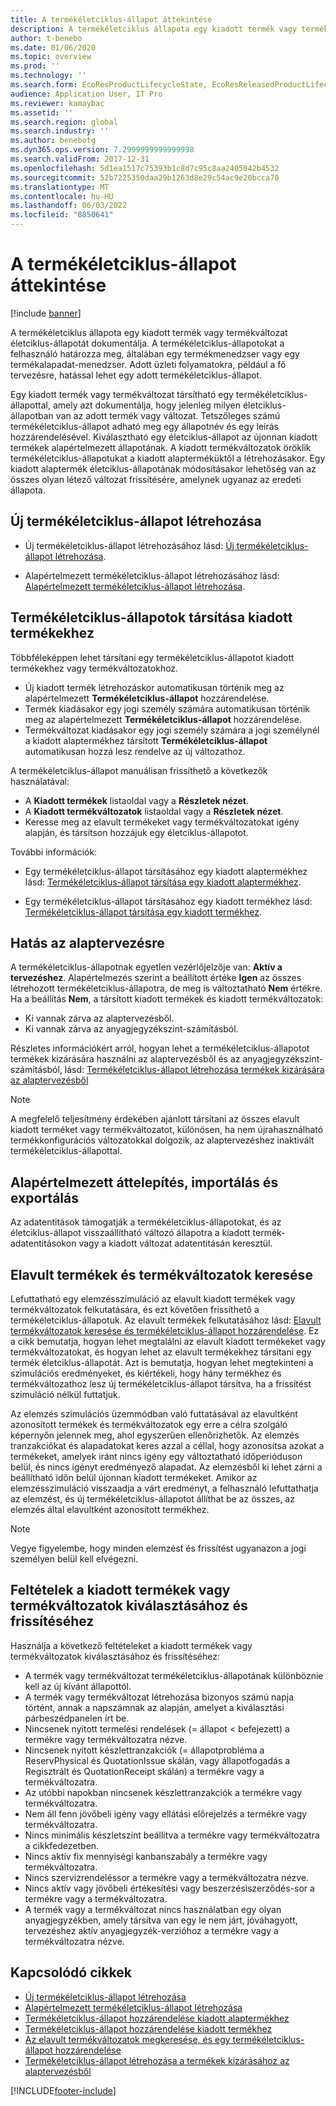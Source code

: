 ```yaml
---
title: A termékéletciklus-állapot áttekintése
description: A termékéletciklus állapota egy kiadott termék vagy termékváltozat életciklus-állapotát dokumentálja.
author: t-benebo
ms.date: 01/06/2020
ms.topic: overview
ms.prod: ''
ms.technology: ''
ms.search.form: EcoResProductLifecycleState, EcoResReleasedProductLifecycleStateChanges
audience: Application User, IT Pro
ms.reviewer: kamaybac
ms.assetid: ''
ms.search.region: global
ms.search.industry: ''
ms.author: benebotg
ms.dyn365.ops.version: 7.2999999999999998
ms.search.validFrom: 2017-12-31
ms.openlocfilehash: 5d1ea1517c75393b1c8d7c95c8aa2405042b4532
ms.sourcegitcommit: 52b7225350daa29b1263d8e29c54ac9e20bcca70
ms.translationtype: MT
ms.contentlocale: hu-HU
ms.lasthandoff: 06/03/2022
ms.locfileid: "8850641"
---
```

# <a name="product-lifecycle-state-overview"></a>A termékéletciklus-állapot áttekintése

[!include [banner](../includes/banner.md)]

A termékéletciklus állapota egy kiadott termék vagy termékváltozat életciklus-állapotát dokumentálja. A termékéletciklus-állapotokat a felhasználó határozza meg, általában egy termékmenedzser vagy egy termékalapadat-menedzser. Adott üzleti folyamatokra, például a fő tervezésre, hatással lehet egy adott termékéletciklus-állapot.

Egy kiadott termék vagy termékváltozat társítható egy termékéletciklus-állapottal, amely azt dokumentálja, hogy jelenleg milyen életciklus-állapotban van az adott termék vagy változat. Tetszőleges számú termékéletciklus-állapot adható meg egy állapotnév és egy leírás hozzárendelésével. Kiválasztható egy életciklus-állapot az újonnan kiadott termékek alapértelmezett állapotának. A kiadott termékváltozatok öröklik termékéletciklus-állapotukat a kiadott alapterméküktől a létrehozásakor. Egy kiadott alaptermék életciklus-állapotának módosításakor lehetőség van az összes olyan létező változat frissítésére, amelynek ugyanaz az eredeti állapota.  

## <a name="create-a-new-product-lifecycle-state"></a>Új termékéletciklus-állapot létrehozása

- Új termékéletciklus-állapot létrehozásához lásd: [Új termékéletciklus-állapot létrehozása](tasks/new-product-lifecycle-state.md).

- Alapértelmezett termékéletciklus-állapot létrehozásához lásd: [Alapértelmezett termékéletciklus-állapot létrehozása](tasks/default-product-lifecycle-state.md).

## <a name="associate-product-lifecycle-states-to-released-products"></a>Termékéletciklus-állapotok társítása kiadott termékekhez  

Többféleképpen lehet társítani egy termékéletciklus-állapotot kiadott termékekhez vagy termékváltozatokhoz.

- Új kiadott termék létrehozáskor automatikusan történik meg az alapértelmezett **Termékéletciklus-állapot** hozzárendelése.
- Termék kiadásakor egy jogi személy számára automatikusan történik meg az alapértelmezett **Termékéletciklus-állapot** hozzárendelése.
- Termékváltozat kiadásakor egy jogi személy számára a jogi személynél a kiadott alaptermékhez társított **Termékéletciklus-állapot** automatikusan hozzá lesz rendelve az új változathoz.

A termékéletciklus-állapot manuálisan frissíthető a következők használatával:

- A **Kiadott termékek** listaoldal vagy a **Részletek nézet**.
- A **Kiadott termékváltozatok** listaoldal vagy a **Részletek nézet**.
- Keresse meg az elavult termékeket vagy termékváltozatokat igény alapján, és társítson hozzájuk egy életciklus-állapotot.  

További információk:

- Egy termékéletciklus-állapot társításához egy kiadott alaptermékhez lásd: [Termékéletciklus-állapot társítása egy kiadott alaptermékhez](tasks/product-lifecycle-state-released-product-master.md).

- Egy termékéletciklus-állapot társításához egy kiadott termékhez lásd: [Termékéletciklus-állapot társítása egy kiadott termékhez](tasks/product-lifecycle-state-released-product.md).

## <a name="impact-on-master-planning"></a>Hatás az alaptervezésre

A termékéletciklus-állapotnak egyetlen vezérlőjelzője van: **Aktív a tervezéshez**. Alapértelmezés szerint a beállított értéke **Igen** az összes létrehozott termékéletciklus-állapotra, de meg is változtatható **Nem** értékre. Ha a beállítás **Nem**, a társított kiadott termékek és kiadott termékváltozatok:

- Ki vannak zárva az alaptervezésből.
- Ki vannak zárva az anyagjegyzékszint-számításból.

Részletes információkért arról, hogyan lehet a termékéletciklus-állapotot termékek kizárására használni az alaptervezésből és az anyagjegyzékszint-számításból, lásd: [Termékéletciklus-állapot létrehozása termékek kizárására az alaptervezésből](tasks/exclude-products-master-planning.md)

> [!NOTE]
> A megfelelő teljesítmény érdekében ajánlott társítani az összes elavult kiadott terméket vagy termékváltozatot, különösen, ha nem újrahasználható termékkonfigurációs változatokkal dolgozik, az alaptervezéshez inaktivált termékéletciklus-állapottal.  

## <a name="default-migration-import-and-export"></a>Alapértelmezett áttelepítés, importálás és exportálás

Az adatentitások támogatják a termékéletciklus-állapotokat, és az életciklus-állapot visszaállítható változó állapotra a kiadott termék-adatentitásokon vagy a kiadott változat adatentitásán keresztül.

## <a name="find-obsolete-products-and-products-variants"></a>Elavult termékek és termékváltozatok keresése

Lefuttatható egy elemzésszimuláció az elavult kiadott termékek vagy termékváltozatok felkutatására, és ezt követően frissíthető a termékéletciklus-állapotuk. Az elavult termékek felkutatásához lásd: [Elavult termékváltozatok keresése és termékéletciklus-állapot hozzárendelése](tasks/obsolete-product-variants.md). Ez a cikk bemutatja, hogyan lehet megtalálni az elavult kiadott termékeket vagy termékváltozatokat, és hogyan lehet az elavult termékekhez társítani egy termék életciklus-állapotát. Azt is bemutatja, hogyan lehet megtekinteni a szimulációs eredményeket, és kiértékeli, hogy hány termékhez és termékváltozathoz lesz új termékéletciklus-állapot társítva, ha a frissítést szimuláció nélkül futtatjuk.  

Az elemzés szimulációs üzemmódban való futtatásával az elavultként azonosított termékek és termékváltozatok egy erre a célra szolgáló képernyőn jelennek meg, ahol egyszerűen ellenőrizhetők. Az elemzés tranzakciókat és alapadatokat keres azzal a céllal, hogy azonosítsa azokat a termékeket, amelyek iránt nincs igény egy változtatható időperióduson belül, és nincs igényt eredményező alapadat. Az elemzésből ki lehet zárni a beállítható időn belül újonnan kiadott termékeket. Amikor az elemzésszimuláció visszaadja a várt eredményt, a felhasználó lefuttathatja az elemzést, és új termékéletciklus-állapotot állíthat be az összes, az elemzés által elavultként azonosított termékhez.  

> [!NOTE]
> Vegye figyelembe, hogy minden elemzést és frissítést ugyanazon a jogi személyen belül kell elvégezni.  

## <a name="criteria-to-select-and-update-released-products-or-product-variants"></a>Feltételek a kiadott termékek vagy termékváltozatok kiválasztásához és frissítéséhez

Használja a következő feltételeket a kiadott termékek vagy termékváltozatok kiválasztásához és frissítéséhez:

- A termék vagy termékváltozat termékéletciklus-állapotának különböznie kell az új kívánt állapottól.
- A termék vagy termékváltozat létrehozása bizonyos számú napja történt, annak a napszámnak az alapján, amelyet a kiválasztási párbeszédpanelen írt be.
- Nincsenek nyitott termelési rendelések (= állapot < befejezett) a termékre vagy termékváltozatra nézve.
- Nincsenek nyitott készlettranzakciók (= állapotprobléma a ReservPhysical és QuotationIssue skálán, vagy állapotfogadás a Regisztrált és QuotationReceipt skálán) a termékre vagy a termékváltozatra.
- Az utóbbi napokban nincsenek készlettranzakciók a termékre vagy termékváltozatra.
- Nem áll fenn jövőbeli igény vagy ellátási előrejelzés a termékre vagy termékváltozatra.  
- Nincs minimális készletszint beállítva a termékre vagy termékváltozatra a cikkfedezetben.
- Nincs aktív fix mennyiségi kanbanszabály a termékre vagy termékváltozatra.  
- Nincs szervizrendeléssor a termékre vagy a termékváltozatra nézve.
- Nincs aktív vagy jövőbeli értékesítési vagy beszerzésiszerződés-sor a termékre vagy a termékváltozatra.
- A termék vagy a termékváltozat nincs használatban egy olyan anyagjegyzékben, amely társítva van egy le nem járt, jóváhagyott, tervezéshez aktív anyagjegyzék-verzióhoz a termékre vagy a termékváltozatra nézve.

## <a name="related-articles"></a>Kapcsolódó cikkek

- [Új termékéletciklus-állapot létrehozása](tasks/new-product-lifecycle-state.md)
- [Alapértelmezett termékéletciklus-állapot létrehozása](tasks/default-product-lifecycle-state.md)
- [Termékéletciklus-állapot hozzárendelése kiadott alaptermékhez](tasks/product-lifecycle-state-released-product-master.md)
- [Termékéletciklus-állapot hozzárendelése kiadott termékhez](tasks/product-lifecycle-state-released-product.md)
- [Az elavult termékváltozatok megkeresése, és egy termékéletciklus-állapot hozzárendelése](tasks/obsolete-product-variants.md)
- [Termékéletciklus-állapot létrehozása a termékek kizárásához az alaptervezésből](tasks/exclude-products-master-planning.md)


[!INCLUDE[footer-include](../../includes/footer-banner.md)]